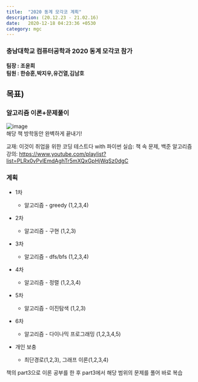 ```yaml
---
title:  "2020 동계 모각코 계획"
description: (20.12.23 - 21.02.16)
date:   2020-12-18 04:23:36 +0530
category: mgc
---
```

### 충남대학교 컴퓨터공학과 2020 동계 모각코 참가
**팀장 : 조윤희**  
**팀원 : 한승훈,박지우,유건열,김남호**  



## 목표)
### 알고리즘 이론+문제풀이
![image](https://user-images.githubusercontent.com/26339800/102586467-93081600-414d-11eb-9d6e-df4b4f9d81bc.png)  
해당 책 방학동안 완벽하게 끝내기! 

교재: 이것이 취업을 위한 코딩 테스트다 with 파이썬
실습: 책 속 문제, 백준 알고리즘
강의: https://www.youtube.com/playlist?list=PLRx0vPvlEmdAghTr5mXQxGpHjWqSz0dgC  

### 계획

+ 1차 
  - 알고리즘 - greedy (1,2,3,4)

+ 2차 
  - 알고리즘 - 구현 (1,2,3)

+ 3차 
  - 알고리즘 - dfs/bfs (1,2,3,4)

+ 4차 
  - 알고리즘 - 정렬 (1,2,3,4)

+ 5차 
  - 알고리즘 - 이진탐색 (1,2,3) 

+ 6차 
  - 알고리즘 - 다이나믹 프로그래밍 (1,2,3,4,5)
  
+ 개인 보충
  - 최단경로(1,2,3), 그래프 이론(1,2,3,4)
  
  
책의 part3으로 이론 공부를 한 후 part3에서 해당 범위의 문제를 풀어 바로 복습
      


